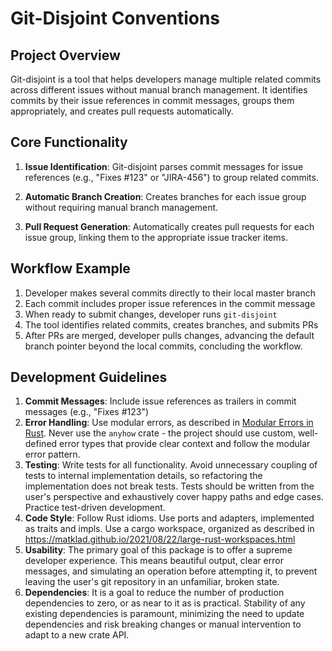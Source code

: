 # Git-Disjoint Conventions

## Project Overview

Git-disjoint is a tool that helps developers manage multiple related commits across different issues without manual branch management.
It identifies commits by their issue references in commit messages, groups them appropriately, and creates pull requests automatically.

## Core Functionality

1. **Issue Identification**: Git-disjoint parses commit messages for issue references (e.g., "Fixes #123" or "JIRA-456") to group related commits.

2. **Automatic Branch Creation**: Creates branches for each issue group without requiring manual branch management.

3. **Pull Request Generation**: Automatically creates pull requests for each issue group, linking them to the appropriate issue tracker items.

## Workflow Example

1. Developer makes several commits directly to their local master branch
2. Each commit includes proper issue references in the commit message
3. When ready to submit changes, developer runs `git-disjoint`
4. The tool identifies related commits, creates branches, and submits PRs
5. After PRs are merged, developer pulls changes, advancing the default branch pointer beyond the local commits, concluding the workflow.

## Development Guidelines

1. **Commit Messages**: Include issue references as trailers in commit messages (e.g., "Fixes #123")
2. **Error Handling**: Use modular errors, as described in [Modular Errors in Rust](https://sabrinajewson.org/blog/errors). Never use the `anyhow` crate - the project should use custom, well-defined error types that provide clear context and follow the modular error pattern.
3. **Testing**: Write tests for all functionality. Avoid unnecessary coupling of tests to internal implementation details, so refactoring the implementation does not break tests. Tests should be written from the user's perspective and exhaustively cover happy paths and edge cases. Practice test-driven development.
4. **Code Style**: Follow Rust idioms. Use ports and adapters, implemented as traits and impls. Use a cargo workspace, organized as described in https://matklad.github.io/2021/08/22/large-rust-workspaces.html
5. **Usability**: The primary goal of this package is to offer a supreme developer experience. This means beautiful output, clear error messages, and simulating an operation before attempting it, to prevent leaving the user's git repository in an unfamiliar, broken state.
6. **Dependencies**: It is a goal to reduce the number of production dependencies to zero, or as near to it as is practical. Stability of any existing dependencies is paramount, minimizing the need to update dependencies and risk breaking changes or manual intervention to adapt to a new crate API.
